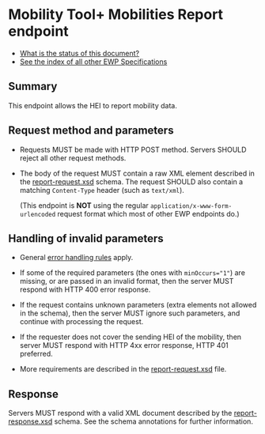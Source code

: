 Mobility Tool+ Mobilities Report endpoint
=========================================

* [What is the status of this document?][statuses]
* [See the index of all other EWP Specifications][develhub]


Summary
-------

This endpoint allows the HEI to report mobility data.


Request method and parameters
-----------------------------

 * Requests MUST be made with HTTP POST method. Servers SHOULD reject all other
   request methods.

 * The body of the request MUST contain a raw XML element described in the
   [report-request.xsd](report-request.xsd) schema. The request SHOULD also
   contain a matching `Content-Type` header (such as `text/xml`).

   (This endpoint is **NOT** using the regular `application/x-www-form-urlencoded`
   request format which most of other EWP endpoints do.)


Handling of invalid parameters
------------------------------

 * General [error handling rules][error-handling] apply.

 * If some of the required parameters (the ones with `minOccurs="1"`) are
   missing, or are passed in an invalid format, then the server MUST respond
   with HTTP 400 error response.

 * If the request contains unknown parameters (extra elements not allowed in
   the schema), then the server MUST ignore such parameters, and continue with
   processing the request.

 * If the requester does not cover the sending HEI of the mobility, then server
   MUST respond with HTTP 4xx error response, HTTP 401 preferred.

 * More requirements are described in the [report-request.xsd](report-request.xsd) file.


Response
--------

Servers MUST respond with a valid XML document described by the
[report-response.xsd](report-response.xsd) schema. See the schema annotations
for further information.


[develhub]: http://developers.erasmuswithoutpaper.eu/
[statuses]: https://github.com/erasmus-without-paper/ewp-specs-management#statuses
[error-handling]: https://github.com/erasmus-without-paper/ewp-specs-architecture#error-handling
